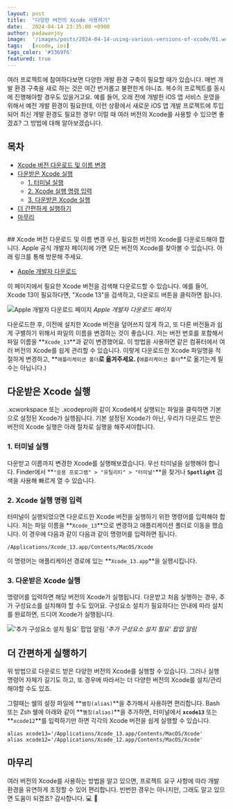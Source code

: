 ```yaml
---
layout: post
title:  "다양한 버전의 Xcode 사용하기"
date:   2024-04-14 23:35:00 +0900
author: padawanjoy
image:  '/images/posts/2024-04-14-using-various-versions-of-xcode/01.webp'
tags:   [xcode, ios]
tags_color: '#3369f6'
featured: true
---
```

여러 프로젝트에 참여하다보면 다양한 개발 환경 구축이 필요할 때가 있습니다. 매번 개발 환경 구축을 새로 하는 것은 여간 번거롭고 불편한게 아니죠. 복수의 프로젝트를 동시에 진행해야할 경우도 있을거고요. 예를 들어, 오래 전에 개발한 iOS 앱 서비스 운영을 위해서 예전 개발 환경이 필요한데, 이런 상황에서 새로운 iOS 앱 개발 프로젝트에 투입되어 최신 개발 환경도 필요한 경우! 이럴 때 여러 버전의 Xcode를 사용할 수 있으면 좋겠죠? 그 방법에 대해 알아보겠습니다. 

## 목차
- [Xcode 버전 다운로드 및 이름 변경](#xcode-버전-다운로드-및-이름-변경)
- [다운받은 Xcode 실행](#3-다운받은-xcode-실행)
  - [1. 터미널 실행](#1-터미널-실행)
  - [2. Xcode 실행 명령 입력](#2-xcode-실행-명령-입력)
  - [3. 다운받은 Xcode 실행](#3-다운받은-xcode-실행)
- [더 간편하게 실행하기](#더-간편하게-실행하기)
- [마무리](#마무리)

<br>
## Xcode 버전 다운로드 및 이름 변경
우선, 필요한 버전의 Xcode를 다운로드해야 합니다. Apple 공식 개발자 페이지에 가면 모든 버전의 Xcode를 찾아볼 수 있습니다. 아래 링크를 통해 방문해 주세요.

- [Apple 개발자 다운로드](https://developer.apple.com/download/all/?q=xcode)

이 페이지에서 필요한 Xcode 버전을 검색해 다운로드할 수 있습니다. 예를 들어, Xcode 13이 필요하다면, "Xcode 13"을 검색하고, 다운로드 버튼을 클릭하면 됩니다.

![Apple 개발자 다운로드 페이지]({{site.baseurl}}/images/posts/2024-04-14-using-various-versions-of-xcode/02.webp)
*Apple 개발자 다운로드 페이지*

다운로드한 후, 이전에 설치한 Xcode 버전을 덮어쓰지 않게 하고, 또 다른 버전들과 쉽게 구별하기 위해서 파일의 이름을 변경하는 것이 좋습니다. 저는 버전 번호를 포함해서 파일 이름을 **`Xcode_13`**과 같이 변경했어요. 이 방법을 사용하면 같은 컴퓨터에서 여러 버전의 Xcode를 쉽게 관리할 수 있습니다. 이렇게 다운로드한 Xcode 파일명을 적절하게 변경하고, **`애플리케이션 폴더`**로 옮겨주세요. (**`애플리케이션 폴더`**로 옮기는게 필수는 아닙니다.)

## 다운받은 Xcode 실행
.xcworkspace 또는 .xcodeproj와 같이 Xcode에서 실행되는 파일을 클릭하면 기본으로 설정된 Xcode가 실행됩니다. 기본 설정된 Xcode가 아닌, 우리가 다운로드 받은 버전의 Xcode 실행은 아래 절차로 실행을 해주셔야합니다. 

### 1. 터미널 실행
다운받고 이름까지 변경한 Xcode를 실행해보겠습니다. 우선 터미널을 실행해야 합니다. Finder에서 **`"응용 프로그램" > "유틸리티" > "터미널"`**을 찾거나 **`Spotlight`** 검색을 사용해 빠르게 열 수 있습니다.

### 2. Xcode 실행 명령 입력
터미널이 실행되었으면 다운로드한 Xcode 버전을 실행하기 위한 명령어를 입력해야 합니다. 저는 파일 이름을 **`Xcode_13`**으로 변경하고 애플리케이션 폴더로 이동을 했습니다. 이 경우에 다음과 같이 다음과 같이 명령어를 입력하면 됩니다. 

```shell
/Applications/Xcode_13.app/Contents/MacOS/Xcode
```

이 명령어는 애플리케이션 경로에 있는 **`Xcode_13.app`**을 실행시킵니다.

### 3. 다운받은 Xcode 실행
명령어를 입력하면 해당 버전의 Xcode가 실행됩니다. 다운받고 처음 실행하는 경우, 추가 구성요소를 설치해야 할 수도 있어요. 구성요소 설치가 필요하다는 안내에 따라 설치를 완료하면, 드디어 Xcode가 실행됩니다.

!['추가 구성요소 설치 필요' 팝업 알림]({{site.baseurl}}/images/posts/2024-04-14-using-various-versions-of-xcode/03.webp)
*'추가 구성요소 설치 필요' 팝업 알림*

## 더 간편하게 실행하기
위 방법으로 다운로드 받은 다양한 버전의 Xcode를 실행할 수 있습니다. 그러나 실행 명령어 자체가 길기도 하고, 또 경우에 따라서는 더 다양한 버전의 Xcode를 설치/관리해야할 수도 있죠. 

그럴때는 쉘의 설정 파일에 **`별칭(alias)`**을 추가해서 사용하면 편리합니다. Bash 또는 Zsh 쉘에 아래와 같이 **`별칭(alias)`**을 추가하면, 터미널에서 **`xcode13`** 또는 **`xcode12`**를 입력하기만 하면 각각의 Xcode 버전을 쉽게 실행할 수 있습니다.

```shell
alias xcode13='/Applications/Xcode_13.app/Contents/MacOS/Xcode'
alias xcode12='/Applications/Xcode_12.app/Contents/MacOS/Xcode'
```

## 마무리
여러 버전의 Xcode를 사용하는 방법을 알고 있으면, 프로젝트 요구 사항에 따라 개발 환경을 유연하게 조정할 수 있어 편리합니다. 빈번한 경우는 아니지만, 그래도 알고 있으면 도움이 되겠죠? 감사합니다. 💻 🖖